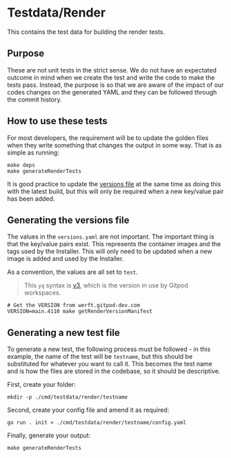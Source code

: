 # Testdata/Render

This contains the test data for building the render tests.

## Purpose

These are not unit tests in the strict sense. We do not have an expectated outcome in mind when we create the test and write the code to make the tests pass. Instead, the purpose is so that we are aware of the impact of our codes changes on the generated YAML and they can be followed through the commit history.

## How to use these tests

For most developers, the requirement will be to update the golden files when they write something that changes the output in some way. That is as simple as running:

```shell
make deps
make generateRenderTests
```

It is good practice to update the [versions file](#generating-the-versions-file) at the same time as doing this with the latest build, but this will only be required when a new key/value pair has been added.

## Generating the versions file

The values in the `versions.yaml` are not important. The important thing is that the key/value pairs exist. This represents the container images and the tags used by the Installer. This will only need to be updated when a new image is added and used by the Installer.

As a convention, the values are all set to `test`.

> This `yq` syntax is [v3](https://mikefarah.gitbook.io/yq/v/v3.x/), which is the version in use by Gitpod workspaces.

```shell
# Get the VERSION from werft.gitpod-dev.com
VERSION=main.4110 make getRenderVersionManifest
```

## Generating a new test file

To generate a new test, the following process must be followed - in this example, the name of the test will be `testname`, but this should be substituted for whatever you want to call it. This becomes the test name and is how the files are stored in the codebase, so it should be descriptive.

First, create your folder:

```shell
mkdir -p ./cmd/testdata/render/testname
```

Second, create your config file and amend it as required:

```shell
go run . init > ./cmd/testdata/render/testname/config.yaml
```

Finally, generate your output:

```shell
make generateRenderTests
```
